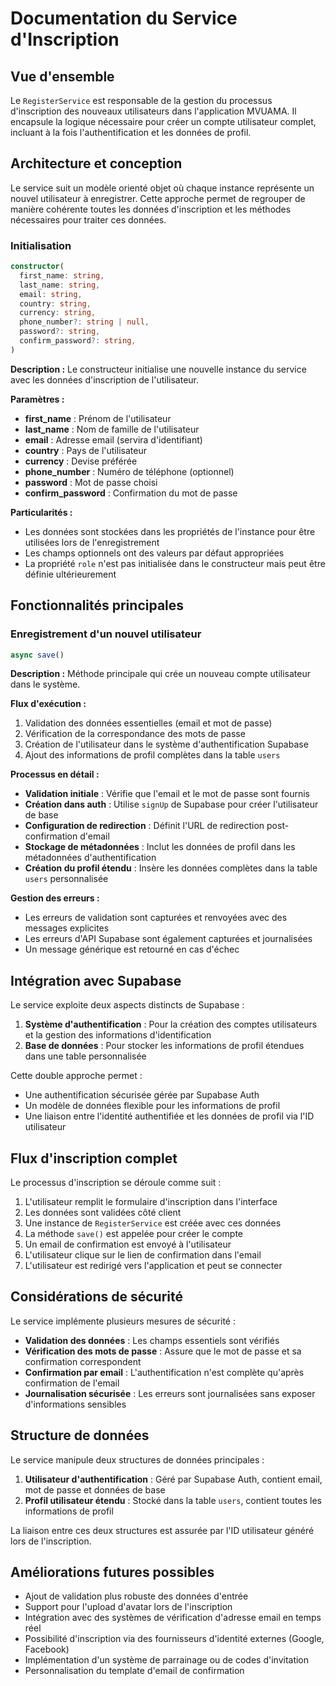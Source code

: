 # Documentation du Service d'Inscription

## Vue d'ensemble

Le `RegisterService` est responsable de la gestion du processus d'inscription des nouveaux utilisateurs dans l'application MVUAMA. Il encapsule la logique nécessaire pour créer un compte utilisateur complet, incluant à la fois l'authentification et les données de profil.

## Architecture et conception

Le service suit un modèle orienté objet où chaque instance représente un nouvel utilisateur à enregistrer. Cette approche permet de regrouper de manière cohérente toutes les données d'inscription et les méthodes nécessaires pour traiter ces données.

### Initialisation

```typescript
constructor(
  first_name: string,
  last_name: string,
  email: string,
  country: string,
  currency: string,
  phone_number?: string | null,
  password?: string,
  confirm_password?: string,
)
```

**Description :** Le constructeur initialise une nouvelle instance du service avec les données d'inscription de l'utilisateur.

**Paramètres :**

- **first_name** : Prénom de l'utilisateur
- **last_name** : Nom de famille de l'utilisateur
- **email** : Adresse email (servira d'identifiant)
- **country** : Pays de l'utilisateur
- **currency** : Devise préférée
- **phone_number** : Numéro de téléphone (optionnel)
- **password** : Mot de passe choisi
- **confirm_password** : Confirmation du mot de passe

**Particularités :**

- Les données sont stockées dans les propriétés de l'instance pour être utilisées lors de l'enregistrement
- Les champs optionnels ont des valeurs par défaut appropriées
- La propriété `role` n'est pas initialisée dans le constructeur mais peut être définie ultérieurement

## Fonctionnalités principales

### Enregistrement d'un nouvel utilisateur

```typescript
async save()
```

**Description :** Méthode principale qui crée un nouveau compte utilisateur dans le système.

**Flux d'exécution :**

1. Validation des données essentielles (email et mot de passe)
2. Vérification de la correspondance des mots de passe
3. Création de l'utilisateur dans le système d'authentification Supabase
4. Ajout des informations de profil complètes dans la table `users`

**Processus en détail :**

- **Validation initiale** : Vérifie que l'email et le mot de passe sont fournis
- **Création dans auth** : Utilise `signUp` de Supabase pour créer l'utilisateur de base
- **Configuration de redirection** : Définit l'URL de redirection post-confirmation d'email
- **Stockage de métadonnées** : Inclut les données de profil dans les métadonnées d'authentification
- **Création du profil étendu** : Insère les données complètes dans la table `users` personnalisée

**Gestion des erreurs :**

- Les erreurs de validation sont capturées et renvoyées avec des messages explicites
- Les erreurs d'API Supabase sont également capturées et journalisées
- Un message générique est retourné en cas d'échec


## Intégration avec Supabase

Le service exploite deux aspects distincts de Supabase :

1. **Système d'authentification** : Pour la création des comptes utilisateurs et la gestion des informations d'identification
2. **Base de données** : Pour stocker les informations de profil étendues dans une table personnalisée

Cette double approche permet :

- Une authentification sécurisée gérée par Supabase Auth
- Un modèle de données flexible pour les informations de profil
- Une liaison entre l'identité authentifiée et les données de profil via l'ID utilisateur

## Flux d'inscription complet

Le processus d'inscription se déroule comme suit :

1. L'utilisateur remplit le formulaire d'inscription dans l'interface
2. Les données sont validées côté client
3. Une instance de `RegisterService` est créée avec ces données
4. La méthode `save()` est appelée pour créer le compte
5. Un email de confirmation est envoyé à l'utilisateur
6. L'utilisateur clique sur le lien de confirmation dans l'email
7. L'utilisateur est redirigé vers l'application et peut se connecter

## Considérations de sécurité

Le service implémente plusieurs mesures de sécurité :

- **Validation des données** : Les champs essentiels sont vérifiés
- **Vérification des mots de passe** : Assure que le mot de passe et sa confirmation correspondent
- **Confirmation par email** : L'authentification n'est complète qu'après confirmation de l'email
- **Journalisation sécurisée** : Les erreurs sont journalisées sans exposer d'informations sensibles

## Structure de données

Le service manipule deux structures de données principales :

1. **Utilisateur d'authentification** : Géré par Supabase Auth, contient email, mot de passe et données de base
2. **Profil utilisateur étendu** : Stocké dans la table `users`, contient toutes les informations de profil

La liaison entre ces deux structures est assurée par l'ID utilisateur généré lors de l'inscription.

## Améliorations futures possibles

- Ajout de validation plus robuste des données d'entrée
- Support pour l'upload d'avatar lors de l'inscription
- Intégration avec des systèmes de vérification d'adresse email en temps réel
- Possibilité d'inscription via des fournisseurs d'identité externes (Google, Facebook)
- Implémentation d'un système de parrainage ou de codes d'invitation
- Personnalisation du template d'email de confirmation

